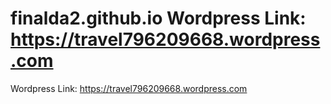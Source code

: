# finalda2.github.io Wordpress Link: https://travel796209668.wordpress.com

Wordpress Link: https://travel796209668.wordpress.com
